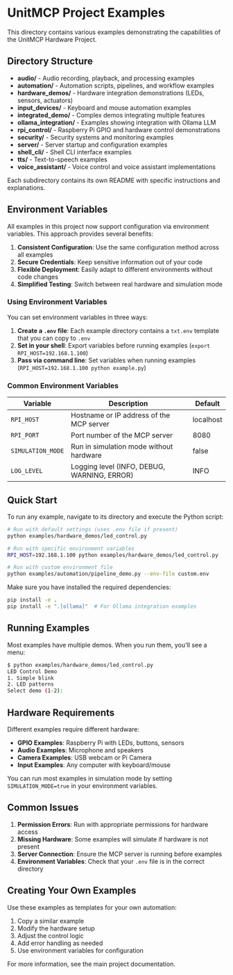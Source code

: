 # UnitMCP Project Examples

This directory contains various examples demonstrating the capabilities of the UnitMCP Hardware Project.

## Directory Structure

- **audio/** - Audio recording, playback, and processing examples
- **automation/** - Automation scripts, pipelines, and workflow examples
- **hardware_demos/** - Hardware integration demonstrations (LEDs, sensors, actuators)
- **input_devices/** - Keyboard and mouse automation examples
- **integrated_demo/** - Complex demos integrating multiple features
- **ollama_integration/** - Examples showing integration with Ollama LLM
- **rpi_control/** - Raspberry Pi GPIO and hardware control demonstrations
- **security/** - Security systems and monitoring examples
- **server/** - Server startup and configuration examples
- **shell_cli/** - Shell CLI interface examples
- **tts/** - Text-to-speech examples
- **voice_assistant/** - Voice control and voice assistant implementations

Each subdirectory contains its own README with specific instructions and explanations.

## Environment Variables

All examples in this project now support configuration via environment variables. This approach provides several benefits:

1. **Consistent Configuration**: Use the same configuration method across all examples
2. **Secure Credentials**: Keep sensitive information out of your code
3. **Flexible Deployment**: Easily adapt to different environments without code changes
4. **Simplified Testing**: Switch between real hardware and simulation mode

### Using Environment Variables

You can set environment variables in three ways:

1. **Create a `.env` file**: Each example directory contains a `txt.env` template that you can copy to `.env`
2. **Set in your shell**: Export variables before running examples (`export RPI_HOST=192.168.1.100`)
3. **Pass via command line**: Set variables when running examples (`RPI_HOST=192.168.1.100 python example.py`)

### Common Environment Variables

| Variable | Description | Default |
|----------|-------------|---------|
| `RPI_HOST` | Hostname or IP address of the MCP server | localhost |
| `RPI_PORT` | Port number of the MCP server | 8080 |
| `SIMULATION_MODE` | Run in simulation mode without hardware | false |
| `LOG_LEVEL` | Logging level (INFO, DEBUG, WARNING, ERROR) | INFO |

## Quick Start

To run any example, navigate to its directory and execute the Python script:

```bash
# Run with default settings (uses .env file if present)
python examples/hardware_demos/led_control.py

# Run with specific environment variables
RPI_HOST=192.168.1.100 python examples/hardware_demos/led_control.py

# Run with custom environment file
python examples/automation/pipeline_demo.py --env-file custom.env
```

Make sure you have installed the required dependencies:
```bash
pip install -e .
pip install -e ".[ollama]"  # For Ollama integration examples
```

## Running Examples

Most examples have multiple demos. When you run them, you'll see a menu:

```bash
$ python examples/hardware_demos/led_control.py
LED Control Demo
1. Simple blink
2. LED patterns
Select demo (1-2): 
```

## Hardware Requirements

Different examples require different hardware:

- **GPIO Examples**: Raspberry Pi with LEDs, buttons, sensors
- **Audio Examples**: Microphone and speakers
- **Camera Examples**: USB webcam or Pi Camera
- **Input Examples**: Any computer with keyboard/mouse

You can run most examples in simulation mode by setting `SIMULATION_MODE=true` in your environment variables.

## Common Issues

1. **Permission Errors**: Run with appropriate permissions for hardware access
2. **Missing Hardware**: Some examples will simulate if hardware is not present
3. **Server Connection**: Ensure the MCP server is running before examples
4. **Environment Variables**: Check that your `.env` file is in the correct directory

## Creating Your Own Examples

Use these examples as templates for your own automation:

1. Copy a similar example
2. Modify the hardware setup
3. Adjust the control logic
4. Add error handling as needed
5. Use environment variables for configuration

For more information, see the main project documentation.
